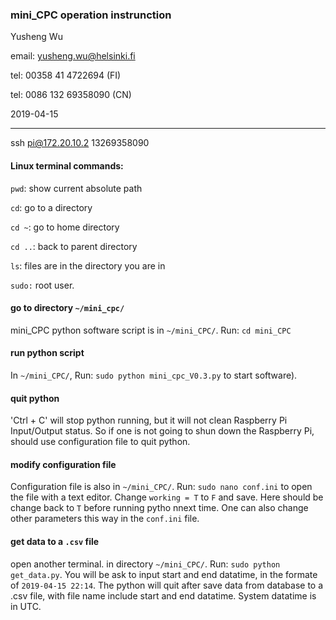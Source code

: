 
### mini_CPC operation instrunction


Yusheng Wu

email: yusheng.wu@helsinki.fi

tel: 00358 41 4722694 (FI)

tel: 0086 132 69358090 (CN)

2019-04-15

-------------------------------------

ssh pi@172.20.10.2
13269358090

#### Linux terminal commands:
`pwd`: show current absolute path

`cd`: go to a directory

`cd ~`: go to home directory

`cd ..`: back to parent directory

`ls`: files are in the directory you are in

`sudo:` root user.


#### go to directory `~/mini_cpc/`
mini_CPC python software script is in `~/mini_CPC/`. Run: `cd mini_CPC`


#### run python script
In `~/mini_CPC/`, Run: `sudo python mini_cpc_V0.3.py` to start software).


#### quit python
'Ctrl + C' will stop python running, but it will not clean Raspberry Pi Input/Output status. So if one is not going to shun down the Raspberry Pi, should use configuration file to quit python.


#### modify configuration file
Configuration file is also in `~/mini_CPC/`. Run: `sudo nano conf.ini` to open the file with a text editor. Change `working = T` to `F` and save. Here should be change back to `T` before running pytho nnext time. One can also change other parameters this way in the `conf.ini` file.


#### get data to a `.csv` file
open another terminal. in directory `~/mini_CPC/`. Run: `sudo python get_data.py`. You will be ask to input start and end datatime, in the formate of `2019-04-15 22:14`. The python will quit after save data from database to a .csv file, with file name include start and end datatime. System datatime is in UTC.

